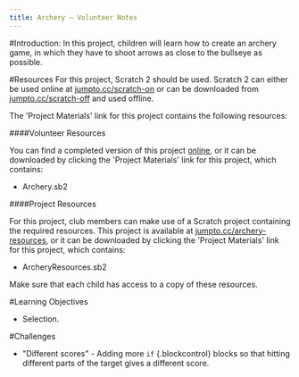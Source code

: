 ```yaml
---
title: Archery — Volunteer Notes
---
```


#Introduction:
In this project, children will learn how to create an archery game, in which they have to shoot arrows as close to the bullseye as possible.

#Resources
For this project, Scratch 2 should be used. Scratch 2 can either be used online at [jumpto.cc/scratch-on](http://jumpto.cc/scratch-on) or can be downloaded from [jumpto.cc/scratch-off](http://jumpto.cc/scratch-off) and used offline.

The 'Project Materials' link for this project contains the following resources:

####Volunteer Resources

You can find a completed version of this project <a href="http://scratch.mit.edu/projects/114760038/#editor">online</a>, or it can be downloaded by clicking the 'Project Materials' link for this project, which contains:

+ Archery.sb2

####Project Resources

For this project, club members can make use of a Scratch project containing the required resources. This project is available at [jumpto.cc/archery-resources](http://jumpto.cc/archery-resources), or it can be downloaded by clicking the 'Project Materials' link for this project, which contains:

+ ArcheryResources.sb2

Make sure that each child has access to a copy of these resources.

#Learning Objectives
+ Selection.

#Challenges
+ "Different scores" - Adding more `if` {.blockcontrol} blocks so that hitting different parts of the target gives a different score. 
